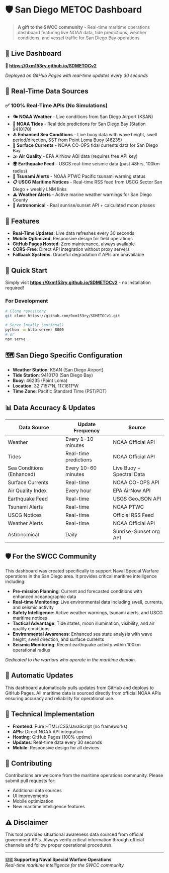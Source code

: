 # 🛡️ San Diego METOC Dashboard

> **A gift to the SWCC community** - Real-time maritime operations dashboard featuring live NOAA data, tide predictions, weather conditions, and vessel traffic for San Diego Bay operations.

## 🌊 Live Dashboard
**🔗 https://0xm153ry.github.io/SDMETOCv2**

*Deployed on GitHub Pages with real-time updates every 30 seconds*

## 📡 Real-Time Data Sources

### ✅ 100% Real-Time APIs (No Simulations)
- **🌤️ NOAA Weather** - Live conditions from San Diego Airport (KSAN)
- **🌊 NOAA Tides** - Real tide predictions for San Diego Bay (Station 9410170)  
- **⚓ Enhanced Sea Conditions** - Live buoy data with wave height, swell period/direction, SST from Point Loma Buoy (46235)
- **🌊 Surface Currents** - NOAA CO-OPS tidal currents data for San Diego Bay
- **🌫️ Air Quality** - EPA AirNow AQI data (requires free API key)
- **🌍 Earthquake Feed** - USGS real-time seismic data (past 48hrs, 100km radius)
- **🌊 Tsunami Alerts** - NOAA PTWC Pacific tsunami warning status
- **📋 USCG Maritime Notices** - Real-time RSS feed from USCG Sector San Diego + weekly LNM links
- **⚠️ Weather Alerts** - Active marine weather warnings for San Diego County
- **🌙 Astronomical** - Real sunrise/sunset API + calculated moon phases

## 🎯 Features

- **Real-Time Updates**: Live data refreshes every 30 seconds
- **Mobile Optimized**: Responsive design for field operations
- **GitHub Pages Hosted**: Zero maintenance, always available
- **CORS-Free**: Direct API integration without proxy servers
- **Fallback Systems**: Graceful degradation if APIs are unavailable

## 🚀 Quick Start

Simply visit **https://0xm153ry.github.io/SDMETOCv2** - no installation required!

### For Development
```bash
# Clone repository
git clone https://github.com/0xm153ry/SDMETOCv1.git

# Serve locally (optional)
python -m http.server 8000
# or
npx serve .
```

## 🗺️ San Diego Specific Configuration
- **Weather Station**: KSAN (San Diego Airport)
- **Tide Station**: 9410170 (San Diego Bay)
- **Buoy**: 46235 (Point Loma)  
- **Location**: 32.7157°N, 117.1611°W
- **Time Zone**: Pacific Standard Time (PST/PDT)

## 📊 Data Accuracy & Updates

| Data Source | Update Frequency | Source |
|-------------|------------------|---------|
| Weather | Every 1-10 minutes | NOAA Official API |
| Tides | Real-time predictions | NOAA Official API |
| Sea Conditions (Enhanced) | Every 10-60 minutes | Live Buoy + Spectral Data |
| Surface Currents | Real-time | NOAA CO-OPS API |
| Air Quality Index | Every hour | EPA AirNow API |
| Earthquake Feed | Real-time | USGS GeoJSON API |
| Tsunami Alerts | Real-time | NOAA PTWC |
| USCG Notices | Real-time | Official RSS Feed |
| Weather Alerts | Real-time | NOAA Official API |
| Astronomical | Daily | Sunrise-Sunset.org API |

## 🛡️ For the SWCC Community

This dashboard was created specifically to support Naval Special Warfare operations in the San Diego area. It provides critical maritime intelligence including:

- **Pre-mission Planning**: Current and forecasted conditions with enhanced oceanographic data
- **Real-time Monitoring**: Live environmental data including swell, currents, and seismic activity
- **Safety Intelligence**: Active weather warnings, tsunami alerts, and USCG maritime notices
- **Tactical Advantage**: Tide states, moon illumination, visibility, and air quality conditions
- **Environmental Awareness**: Enhanced sea state analysis with wave height, swell direction, and surface currents
- **Seismic Monitoring**: Recent earthquake activity within 100km operational radius

*Dedicated to the warriors who operate in the maritime domain.*

## 🔄 Automatic Updates

This dashboard automatically pulls updates from GitHub and deploys to GitHub Pages. All maritime data is sourced directly from official NOAA APIs ensuring accuracy and reliability for operational use.

## 📁 Technical Implementation

- **Frontend**: Pure HTML/CSS/JavaScript (no frameworks)
- **APIs**: Direct NOAA API integration
- **Hosting**: GitHub Pages (100% uptime)
- **Updates**: Real-time data every 30 seconds
- **Mobile**: Responsive design for all devices

## 🤝 Contributing

Contributions are welcome from the maritime operations community. Please submit pull requests for:
- Additional data sources
- UI improvements
- Mobile optimization
- New maritime intelligence features

## ⚠️ Disclaimer

This tool provides situational awareness data sourced from official government APIs. Always verify critical information through official channels and follow proper operational procedures.

---

**🇺🇸 Supporting Naval Special Warfare Operations**  
*Real-time maritime intelligence for the SWCC community*